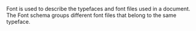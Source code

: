 Font is used to describe the typefaces and font files used in a document.
The Font schema groups different font files that belong to the same typeface.
